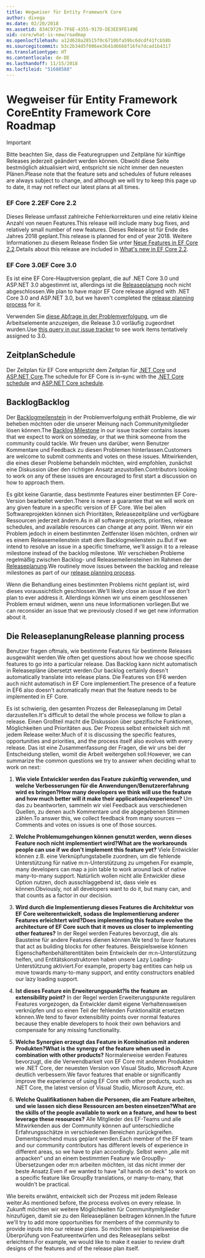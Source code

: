 ```yaml
---
title: Wegweiser für Entity Framework Core
author: divega
ms.date: 02/20/2018
ms.assetid: 834C9729-7F6E-4355-917D-DE3EE9FE149E
uid: core/what-is-new/roadmap
ms.openlocfilehash: a12d628a28515f0c6710bfa59bc6dcdf41fcb58b
ms.sourcegitcommit: b3c2b34d5f006ee3b41d6668f16fe7dcad1b4317
ms.translationtype: HT
ms.contentlocale: de-DE
ms.lasthandoff: 11/15/2018
ms.locfileid: "51688588"
---
```

# <a name="entity-framework-core-roadmap"></a><span data-ttu-id="398bd-102">Wegweiser für Entity Framework Core</span><span class="sxs-lookup"><span data-stu-id="398bd-102">Entity Framework Core Roadmap</span></span>

> [!IMPORTANT]
> <span data-ttu-id="398bd-103">Bitte beachten Sie, dass die Featuregruppen und Zeitpläne für künftige Releases jederzeit geändert werden können. Obwohl diese Seite bestmöglich aktualisiert wird, entspricht sie nicht immer den neuesten Plänen.</span><span class="sxs-lookup"><span data-stu-id="398bd-103">Please note that the feature sets and schedules of future releases are always subject to change, and although we will try to keep this page up to date, it may not reflect our latest plans at all times.</span></span>

### <a name="ef-core-22"></a><span data-ttu-id="398bd-104">EF Core 2.2</span><span class="sxs-lookup"><span data-stu-id="398bd-104">EF Core 2.2</span></span>

<span data-ttu-id="398bd-105">Dieses Release umfasst zahlreiche Fehlerkorrekturen und eine relativ kleine Anzahl von neuen Features.</span><span class="sxs-lookup"><span data-stu-id="398bd-105">This release will include many bug fixes, and relatively small number of new features.</span></span> <span data-ttu-id="398bd-106">Dieses Release ist für Ende des Jahres 2018 geplant.</span><span class="sxs-lookup"><span data-stu-id="398bd-106">This release is planned for end of year 2018.</span></span> <span data-ttu-id="398bd-107">Weitere Informationen zu diesem Release finden Sie unter [Neue Features in EF Core 2.2](xref:core/what-is-new/ef-core-2.2).</span><span class="sxs-lookup"><span data-stu-id="398bd-107">Details about this release are included in [What's new in EF Core 2.2](xref:core/what-is-new/ef-core-2.2).</span></span> 

### <a name="ef-core-30"></a><span data-ttu-id="398bd-108">EF Core 3.0</span><span class="sxs-lookup"><span data-stu-id="398bd-108">EF Core 3.0</span></span>

<span data-ttu-id="398bd-109">Es ist eine EF Core-Hauptversion geplant, die auf .NET Core 3.0 und ASP.NET 3.0 abgestimmt ist, allerdings ist die [Releaseplanung](#release-planning-process) noch nicht abgeschlossen.</span><span class="sxs-lookup"><span data-stu-id="398bd-109">We plan to have major EF Core release aligned with .NET Core 3.0 and ASP.NET 3.0, but we haven't completed the [release planning process](#release-planning-process) for it.</span></span>

<span data-ttu-id="398bd-110">Verwenden Sie [diese Abfrage in der Problemverfolgung](https://github.com/aspnet/EntityFrameworkCore/issues?q=is%3Aopen+is%3Aissue+milestone%3A3.0.0+sort%3Areactions-%2B1-desc), um die Arbeitselemente anzuzeigen, die Release 3.0 vorläufig zugeordnet wurden.</span><span class="sxs-lookup"><span data-stu-id="398bd-110">Use [this query in our issue tracker](https://github.com/aspnet/EntityFrameworkCore/issues?q=is%3Aopen+is%3Aissue+milestone%3A3.0.0+sort%3Areactions-%2B1-desc) to see work items tentatively assigned to 3.0.</span></span>

## <a name="schedule"></a><span data-ttu-id="398bd-111">Zeitplan</span><span class="sxs-lookup"><span data-stu-id="398bd-111">Schedule</span></span>

<span data-ttu-id="398bd-112">Der Zeitplan für EF Core entspricht dem Zeitplan für [.NET Core](https://github.com/dotnet/core/blob/master/roadmap.md) und [ASP.NET Core](https://github.com/aspnet/Home/wiki/Roadmap).</span><span class="sxs-lookup"><span data-stu-id="398bd-112">The schedule for EF Core is in-sync with the [.NET Core schedule](https://github.com/dotnet/core/blob/master/roadmap.md) and [ASP.NET Core schedule](https://github.com/aspnet/Home/wiki/Roadmap).</span></span>

## <a name="backlog"></a><span data-ttu-id="398bd-113">Backlog</span><span class="sxs-lookup"><span data-stu-id="398bd-113">Backlog</span></span>

<span data-ttu-id="398bd-114">Der [Backlogmeilenstein](https://github.com/aspnet/EntityFrameworkCore/issues?q=is%3Aopen+is%3Aissue+milestone%3ABacklog+sort%3Areactions-%2B1-desc) in der Problemverfolgung enthält Probleme, die wir beheben möchten oder die unserer Meinung nach Communitymitglieder lösen können.</span><span class="sxs-lookup"><span data-stu-id="398bd-114">The [Backlog Milestone](https://github.com/aspnet/EntityFrameworkCore/issues?q=is%3Aopen+is%3Aissue+milestone%3ABacklog+sort%3Areactions-%2B1-desc) in our issue tracker contains issues that we expect to work on someday, or that we think someone from the community could tackle.</span></span>
<span data-ttu-id="398bd-115">Wir freuen uns darüber, wenn Benutzer Kommentare und Feedback zu diesen Problemen hinterlassen.</span><span class="sxs-lookup"><span data-stu-id="398bd-115">Customers are welcome to submit comments and votes on these issues.</span></span>
<span data-ttu-id="398bd-116">Mitwirkenden, die eines dieser Probleme behandeln möchten, wird empfohlen, zunächst eine Diskussion über den richtigen Ansatz anzustoßen.</span><span class="sxs-lookup"><span data-stu-id="398bd-116">Contributors looking to work on any of these issues are encouraged to first start a discussion on how to approach them.</span></span>

<span data-ttu-id="398bd-117">Es gibt keine Garantie, dass bestimmte Features einer bestimmten EF Core-Version bearbeitet werden.</span><span class="sxs-lookup"><span data-stu-id="398bd-117">There is never a guarantee that we will work on any given feature in a specific version of EF Core.</span></span>
<span data-ttu-id="398bd-118">Wie bei allen Softwareprojekten können sich Prioritäten, Releasezeitpläne und verfügbare Ressourcen jederzeit ändern.</span><span class="sxs-lookup"><span data-stu-id="398bd-118">As in all software projects, priorities, release schedules, and available resources can change at any point.</span></span>
<span data-ttu-id="398bd-119">Wenn wir ein Problem jedoch in einem bestimmten Zeitfenster lösen möchten, ordnen wir es einem Releasemeilenstein statt dem Backlogmeilenstein zu.</span><span class="sxs-lookup"><span data-stu-id="398bd-119">But if we intend to resolve an issue in a specific timeframe, we'll assign it to a release milestone instead of the backlog milestone.</span></span>
<span data-ttu-id="398bd-120">Wir verschieben Probleme regelmäßig zwischen Backlog- und Releasemeilensteinen im Rahmen der [Releaseplanung](#release-planning-process).</span><span class="sxs-lookup"><span data-stu-id="398bd-120">We routinely move issues between the backlog and release milestones as part of our [release planning process](#release-planning-process).</span></span>

<span data-ttu-id="398bd-121">Wenn die Behandlung eines bestimmten Problems nicht geplant ist, wird dieses voraussichtlich geschlossen.</span><span class="sxs-lookup"><span data-stu-id="398bd-121">We'll likely close an issue if we don't plan to ever address it.</span></span>
<span data-ttu-id="398bd-122">Allerdings können wir uns einem geschlossenen Problem erneut widmen, wenn uns neue Informationen vorliegen.</span><span class="sxs-lookup"><span data-stu-id="398bd-122">But we can reconsider an issue that we previously closed if we get new information about it.</span></span>

## <a name="release-planning-process"></a><span data-ttu-id="398bd-123">Die Releaseplanung</span><span class="sxs-lookup"><span data-stu-id="398bd-123">Release planning process</span></span>

<span data-ttu-id="398bd-124">Benutzer fragen oftmals, wie bestimmte Features für bestimmte Releases ausgewählt werden.</span><span class="sxs-lookup"><span data-stu-id="398bd-124">We often get questions about how we choose specific features to go into a particular release.</span></span>
<span data-ttu-id="398bd-125">Das Backlog kann nicht automatisch in Releasepläne übersetzt werden.</span><span class="sxs-lookup"><span data-stu-id="398bd-125">Our backlog certainly doesn't automatically translate into release plans.</span></span>
<span data-ttu-id="398bd-126">Die Features von EF6 werden auch nicht automatisch in EF Core implementiert.</span><span class="sxs-lookup"><span data-stu-id="398bd-126">The presence of a feature in EF6 also doesn't automatically mean that the feature needs to be implemented in EF Core.</span></span>

<span data-ttu-id="398bd-127">Es ist schwierig, den gesamten Prozess der Releaseplanung im Detail darzustellen.</span><span class="sxs-lookup"><span data-stu-id="398bd-127">It's difficult to detail the whole process we follow to plan a release.</span></span>
<span data-ttu-id="398bd-128">Einen Großteil macht die Diskussion über spezifische Funktionen, Möglichkeiten und Prioritäten aus. Der Prozess selbst entwickelt sich mit jedem Release weiter.</span><span class="sxs-lookup"><span data-stu-id="398bd-128">Much of it is discussing the specific features, opportunities and priorities, and the process itself also evolves with every release.</span></span>
<span data-ttu-id="398bd-129">Das ist eine Zusammenfassung der Fragen, die wir uns bei der Entscheidung stellen, womit die Arbeit weitergehen soll:</span><span class="sxs-lookup"><span data-stu-id="398bd-129">However, we can summarize the common questions we try to answer when deciding what to work on next:</span></span>

1. <span data-ttu-id="398bd-130">**Wie viele Entwickler werden das Feature zukünftig verwenden, und welche Verbesserungen für die Anwendungen/Benutzererfahrung wird es bringen?**</span><span class="sxs-lookup"><span data-stu-id="398bd-130">**How many developers we think will use the feature and how much better will it make their applications/experience?**</span></span> <span data-ttu-id="398bd-131">Um das zu beantworten, sammeln wir viel Feedback aus verschiedenen Quellen, zu denen auch Kommentare und die abgegebenen Stimmen zählen.</span><span class="sxs-lookup"><span data-stu-id="398bd-131">To answer this, we collect feedback from many sources — Comments and votes on issues is one of those sources.</span></span>

2. <span data-ttu-id="398bd-132">**Welche Problemumgehungen können genutzt werden, wenn dieses Feature noch nicht implementiert wird?**</span><span class="sxs-lookup"><span data-stu-id="398bd-132">**What are the workarounds people can use if we don't implement this feature yet?**</span></span> <span data-ttu-id="398bd-133">Viele Entwickler können z.B. eine Verknüpfungstabelle zuordnen, um die fehlende Unterstützung für native m:n-Unterstützung zu umgehen.</span><span class="sxs-lookup"><span data-stu-id="398bd-133">For example, many developers can map a join table to work around lack of native many-to-many support.</span></span> <span data-ttu-id="398bd-134">Natürlich wollen nicht alle Entwickler diese Option nutzen, doch ausschlaggebend ist, dass viele es können.</span><span class="sxs-lookup"><span data-stu-id="398bd-134">Obviously, not all developers want to do it, but many can, and that counts as a factor in our decision.</span></span>

3. <span data-ttu-id="398bd-135">**Wird durch die Implementierung dieses Features die Architektur von EF Core weiterentwickelt, sodass die Implementierung anderer Features erleichtert wird?**</span><span class="sxs-lookup"><span data-stu-id="398bd-135">**Does implementing this feature evolve the architecture of EF Core such that it moves us closer to implementing other features?**</span></span> <span data-ttu-id="398bd-136">In der Regel werden Features bevorzugt, die als Bausteine für andere Features dienen können.</span><span class="sxs-lookup"><span data-stu-id="398bd-136">We tend to favor features that act as building blocks for other features.</span></span> <span data-ttu-id="398bd-137">Beispielsweise können Eigenschaftenbehälterentitäten beim Entwickeln der m:n-Unterstützung helfen, und Entitätskonstruktoren haben unsere Lazy Loading-Unterstützung aktiviert.</span><span class="sxs-lookup"><span data-stu-id="398bd-137">For example, property bag entities can help us move towards many-to-many support, and entity constructors enabled our lazy loading support.</span></span> 

4. <span data-ttu-id="398bd-138">**Ist dieses Feature ein Erweiterungspunkt?**</span><span class="sxs-lookup"><span data-stu-id="398bd-138">**Is the feature an extensibility point?**</span></span> <span data-ttu-id="398bd-139">In der Regel werden Erweiterungspunkte regulären Features vorgezogen, da Entwickler damit eigene Verhaltensweisen verknüpfen und so einen Teil der fehlenden Funktionalität ersetzen können.</span><span class="sxs-lookup"><span data-stu-id="398bd-139">We tend to favor extensibility points over normal features because they enable developers to hook their own behaviors and compensate for any missing functionality.</span></span> 

5. <span data-ttu-id="398bd-140">**Welche Synergien erzeugt das Feature in Kombination mit anderen Produkten?**</span><span class="sxs-lookup"><span data-stu-id="398bd-140">**What is the synergy of the feature when used in combination with other products?**</span></span> <span data-ttu-id="398bd-141">Normalerweise werden Features bevorzugt, die die Verwendbarkeit von EF Core mit anderen Produkten wie .NET Core, der neuesten Version von Visual Studio, Microsoft Azure deutlich verbessern.</span><span class="sxs-lookup"><span data-stu-id="398bd-141">We favor features that enable or significantly improve the experience of using EF Core with other products, such as .NET Core, the latest version of Visual Studio, Microsoft Azure, etc.</span></span>

6. <span data-ttu-id="398bd-142">**Welche Qualifikationen haben die Personen, die am Feature arbeiten, und wie lassen sich diese Ressourcen am besten einsetzen?**</span><span class="sxs-lookup"><span data-stu-id="398bd-142">**What are the skills of the people available to work on a feature, and how to best leverage these resources?**</span></span> <span data-ttu-id="398bd-143">Alle Mitglieder des EF-Teams und alle Mitwirkenden aus der Community können auf unterschiedliche Erfahrungsschätze in verschiedenen Bereichen zurückgreifen. Dementsprechend muss geplant werden.</span><span class="sxs-lookup"><span data-stu-id="398bd-143">Each member of the EF team and our community contributors has different levels of experience in different areas, so we have to plan accordingly.</span></span> <span data-ttu-id="398bd-144">Selbst wenn „alle mit anpacken“ und an einem bestimmten Feature wie GroupBy-Übersetzungen oder m:n arbeiten möchten, ist das nicht immer der beste Ansatz.</span><span class="sxs-lookup"><span data-stu-id="398bd-144">Even if we wanted to have "all hands on deck" to work on a specific feature like GroupBy translations, or many-to-many, that wouldn't be practical.</span></span>

<span data-ttu-id="398bd-145">Wie bereits erwähnt, entwickelt sich der Prozess mit jedem Release weiter.</span><span class="sxs-lookup"><span data-stu-id="398bd-145">As mentioned before, the process evolves on every release.</span></span>
<span data-ttu-id="398bd-146">In Zukunft möchten wir weitere Möglichkeiten für Communitymitglieder hinzufügen, damit sie zu den Releaseplänen beitragen können.</span><span class="sxs-lookup"><span data-stu-id="398bd-146">In the future we'll try to add more opportunities for members of the community to provide inputs into our release plans.</span></span>
<span data-ttu-id="398bd-147">So möchten wir beispielsweise die Überprüfung von Featureentwürfen und des Releaseplans selbst erleichtern.</span><span class="sxs-lookup"><span data-stu-id="398bd-147">For example, we would like to make it easier to review draft designs of the features and of the release plan itself.</span></span>